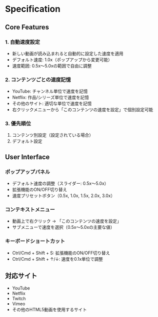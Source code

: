 # Specification

## Core Features
### 1. 自動速度設定
- 新しい動画が読み込まれると自動的に設定した速度を適用
- デフォルト速度: 1.0x（ポップアップから変更可能）
- 速度範囲: 0.5x〜5.0xの範囲で自由に調整

### 2. コンテンツごとの速度記憶
- YouTube: チャンネル単位で速度を記憶
- Netflix: 作品/シリーズ単位で速度を記憶  
- その他のサイト: 適切な単位で速度を記憶
- 右クリックメニューから「このコンテンツの速度を設定」で個別設定可能

### 3. 優先順位
1. コンテンツ別設定（設定されている場合）
2. デフォルト設定

## User Interface
### ポップアップパネル
- デフォルト速度の調整（スライダー: 0.5x〜5.0x）
- 拡張機能のON/OFF切り替え
- 速度プリセットボタン（0.5x, 1.0x, 1.5x, 2.0x, 3.0x）

### コンテキストメニュー
- 動画上で右クリック → 「このコンテンツの速度を設定」
- サブメニューで速度を選択（0.5x〜5.0xの主要な値）

### キーボードショートカット
- Ctrl/Cmd + Shift + S: 拡張機能のON/OFF切り替え
- Ctrl/Cmd + Shift + ↑/↓: 速度を0.1x単位で調整

## 対応サイト
- YouTube
- Netflix
- Twitch
- Vimeo
- その他のHTML5動画を使用するサイト

